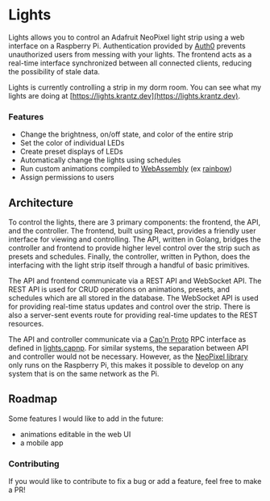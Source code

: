 # Lights

Lights allows you to control an Adafruit NeoPixel light strip using a web interface on a Raspberry Pi. Authentication
provided by [Auth0](https://www.auth0.com) prevents unauthorized users from messing with your lights. The frontend acts
as a real-time interface synchronized between all connected clients, reducing the possibility of stale data.

Lights is currently controlling a strip in my dorm room. You can see what my lights are doing at
[https://lights.krantz.dev](https://lights.krantz.dev).


### Features

- Change the brightness, on/off state, and color of the entire strip
- Set the color of individual LEDs
- Create preset displays of LEDs
- Automatically change the lights using schedules
- Run custom animations compiled to [WebAssembly](https://webassembly.org/) (ex [rainbow](sample-animations/rainbow))
- Assign permissions to users


## Architecture

To control the lights, there are 3 primary components: the frontend, the API, and the controller. The frontend, built 
using React, provides a friendly user interface for viewing and controlling. The API, written in Golang, bridges the 
controller and frontend to provide higher level control over the strip such as presets and schedules. Finally, the 
controller, written in Python, does the interfacing with the light strip itself through a handful of basic primitives.

The API and frontend communicate via a REST API and WebSocket API. The REST API is used for CRUD operations on
animations, presets, and schedules which are all stored in the database. The WebSocket API is used for providing real-time
status updates and control over the strip. There is also a server-sent events route for providing real-time updates to
the REST resources.

The API and controller communicate via a [Cap'n Proto](https://capnproto.org) RPC interface as defined in 
[lights.capnp](lights_capnp/lights.capnp). For similar systems, the separation between API and controller would not be
necessary. However, as the [NeoPixel library](https://pypi.org/project/adafruit-circuitpython-neopixel/) only runs on
the Raspberry Pi, this makes it possible to develop on any system that is on the same network as the Pi.


## Roadmap

Some features I would like to add in the future:

- animations editable in the web UI
- a mobile app


### Contributing

If you would like to contribute to fix a bug or add a feature, feel free to make a PR!
